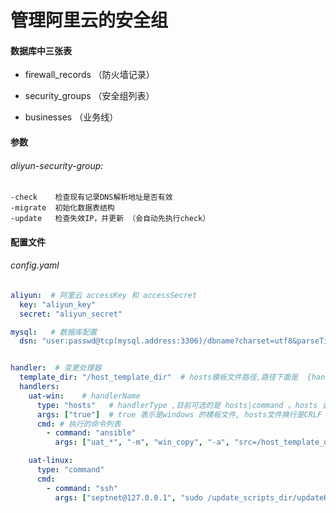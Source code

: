 # 管理阿里云的安全组



#### 数据库中三张表

- firewall_records  （防火墙记录）

- security_groups   （安全组列表）

- businesses        （业务线）



#### 参数

###### aliyun-security-group:
    -check    检查现有记录DNS解析地址是否有效
    -migrate  初始化数据表结构
    -update   检查失效IP，并更新 （会自动先执行check）



#### 配置文件

###### config.yaml

```yaml
aliyun:  # 阿里云 accessKey 和 accessSecret
  key: "aliyun_key"
  secret: "aliyun_secret"

mysql:   # 数据库配置
  dsn: "user:passwd@tcp(mysql.address:3306)/dbname?charset=utf8&parseTime=True&loc=Local"


handler:  # 变更处理器 
  template_dir: "/host_template_dir"  # hosts模板文件路径,路径下面是  {handlerName}/hosts
  handlers:
    uat-win:    # handlerName
      type: "hosts"   # handlerType ,目前可选的是 hosts|command 。hosts 会更新模板hosts，再执行command 给推送到主机 ;command 直接执行，不会有其他处理
      args: ["true"]  # true 表示是windows 的模板文件, hosts文件换行是CRLF
      cmd: # 执行的命令列表
        - command: "ansible"
          args: ["uat_*", "-m", "win_copy", "-a", "src=/host_template_dir/uat-win/hosts dest=C:/Windows/System32/Drivers/etc/hosts", "-f", "100"]

    uat-linux:
      type: "command"
      cmd:
        - command: "ssh"
          args: ["septnet@127.0.0.1", "sudo /update_scripts_dir/updateHosts"]

```


